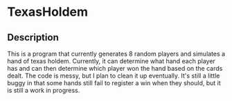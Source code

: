 # TexasHoldem

## Description

This is a program that currently generates 8 random players and simulates a hand of texas holdem.  Currently, it can determine what hand each player has
and can then determine which player won the hand based on the cards dealt.  The code is messy, but I plan to clean it up eventually.  It's still a little buggy in
that some hands still fail to register a win when they should, but it is still a work in progress.
